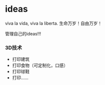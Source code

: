# ideas

viva la vida, viva la liberta. 生命万岁！自由万岁！

管理自己的ideas!!!


### 3D技术

* 打印建筑
* 打印食物（可定制化，口感）
* 打印球鞋
* 打印......


